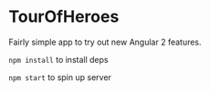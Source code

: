 # TourOfHeroes

Fairly simple app to try out new Angular 2 features. 

`npm install` to install deps 

`npm start` to spin up server
